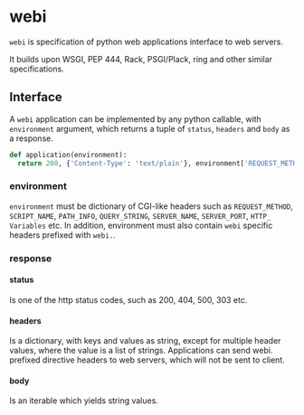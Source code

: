 webi
====

`webi` is specification of python web applications interface to web servers.

It builds upon WSGI, PEP 444, Rack, PSGI/Plack, ring and other similar specifications.

## Interface

A `webi` application can be implemented by any python callable, with `environment` argument, which returns a tuple of `status`, `headers` and `body` as a response.

```python
def application(environment):
  return 200, {'Content-Type': 'text/plain'}, environment['REQUEST_METHOD']
```
### environment

`environment` must be dictionary of CGI-like headers such as `REQUEST_METHOD`, `SCRIPT_NAME`, `PATH_INFO`, `QUERY_STRING`, `SERVER_NAME`, `SERVER_PORT`, `HTTP_ Variables` etc. In addition, environment must also contain `webi` specific headers prefixed with `webi.`.

### response

#### status
Is one of the http status codes, such as 200, 404, 500, 303 etc.

#### headers
Is a dictionary, with keys and values as string, except for multiple header values, where the value is a list of strings. Applications can send webi. prefixed directive headers to web servers, which will not be sent to client.

#### body
Is an iterable which yields string values.
